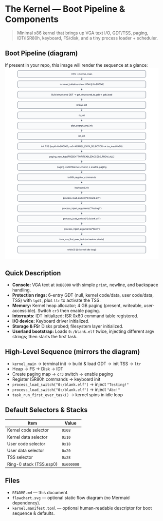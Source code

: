 # The Kernel — Boot Pipeline & Components

> Minimal x86 kernel that brings up VGA text I/O, GDT/TSS, paging, IDT/ISR80h, keyboard, FS/disk, and a tiny process loader + scheduler.

## Boot Pipeline (diagram)
If present in your repo, this image will render the sequence at a glance:
![Boot Pipeline](doc/flowchart.svg)

## Quick Description
- **Console:** VGA text at `0xB8000` with simple `print`, newline, and backspace handling.
- **Protection rings:** 6-entry GDT (null, kernel code/data, user code/data, TSS) with `lgdt`, plus `ltr` to activate the TSS.
- **Memory:** Kernel heap allocator; 4 GB paging (present, writeable, user-accessible). Switch `cr3` then enable paging.
- **Interrupts:** IDT initialized; ISR 0x80 command table registered.
- **I/O device:** Keyboard driver initialized.
- **Storage & FS:** Disks probed; filesystem layer initialized.
- **Userland bootstrap:** Loads `0:/blank.elf` twice, injecting different argv strings; then starts the first task.

## High-Level Sequence (mirrors the diagram)
- `kernel_main` → terminal init → build & load GDT → init TSS → `ltr`
- Heap → FS → Disk → IDT
- Create paging map → `cr3` switch → enable paging
- Register ISR80h commands → keyboard init
- `process_load_switch("0:/blank.elf")` → inject `"Testing!"`
- `process_load_switch("0:/blank.elf")` → inject `"Abc!"`
- `task_run_first_ever_task()` → kernel spins in idle loop

## Default Selectors & Stacks
| Item | Value |
|---|---|
| Kernel code selector | `0x08` |
| Kernel data selector | `0x10` |
| User code selector | `0x18` |
| User data selector | `0x20` |
| TSS selector | `0x28` |
| Ring-0 stack (TSS.esp0) | `0x600000` |

## Files
- `README.md` — this document.
- `flowchart.svg` — optional static flow diagram (no Mermaid dependency).
- `kernel.manifest.toml` — optional human-readable descriptor for boot sequence & defaults.